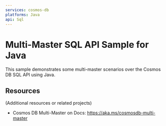 ```yaml
---
services: cosmos-db
platforms: Java
api: Sql
---
```


# Multi-Master SQL API Sample for Java

This sample demonstrates some multi-master scenarios over the Cosmos DB SQL API using Java.




## Resources

(Additional resources or related projects)

- Cosmos DB Multi-Master on Docs: https://aka.ms/cosmosdb-multi-master
